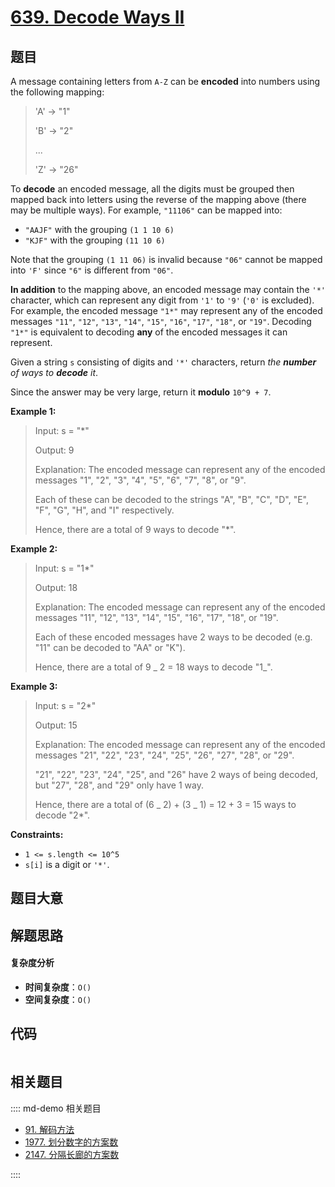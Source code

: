 # [639. Decode Ways II](https://leetcode.com/problems/decode-ways-ii/)

## 题目

A message containing letters from `A-Z` can be **encoded** into numbers using
the following mapping:

> 'A' -> "1"
>
> 'B' -> "2"
>
> ...
>
> 'Z' -> "26"

To **decode** an encoded message, all the digits must be grouped then mapped
back into letters using the reverse of the mapping above (there may be
multiple ways). For example, `"11106"` can be mapped into:

- `"AAJF"` with the grouping `(1 1 10 6)`
- `"KJF"` with the grouping `(11 10 6)`

Note that the grouping `(1 11 06)` is invalid because `"06"` cannot be mapped
into `'F'` since `"6"` is different from `"06"`.

**In addition** to the mapping above, an encoded message may contain the `'*'`
character, which can represent any digit from `'1'` to `'9'` (`'0'` is
excluded). For example, the encoded message `"1*"` may represent any of the
encoded messages `"11"`, `"12"`, `"13"`, `"14"`, `"15"`, `"16"`, `"17"`,
`"18"`, or `"19"`. Decoding `"1*"` is equivalent to decoding **any** of the
encoded messages it can represent.

Given a string `s` consisting of digits and `'*'` characters, return _the
**number** of ways to **decode** it_.

Since the answer may be very large, return it **modulo** `10^9 + 7`.

**Example 1:**

> Input: s = "\*"
>
> Output: 9
>
> Explanation: The encoded message can represent any of the encoded messages "1", "2", "3", "4", "5", "6", "7", "8", or "9".
>
> Each of these can be decoded to the strings "A", "B", "C", "D", "E", "F", "G", "H", and "I" respectively.
>
> Hence, there are a total of 9 ways to decode "\*".

**Example 2:**

> Input: s = "1\*"
>
> Output: 18
>
> Explanation: The encoded message can represent any of the encoded messages "11", "12", "13", "14", "15", "16", "17", "18", or "19".
>
> Each of these encoded messages have 2 ways to be decoded (e.g. "11" can be decoded to "AA" or "K").
>
> Hence, there are a total of 9 _ 2 = 18 ways to decode "1_".

**Example 3:**

> Input: s = "2\*"
>
> Output: 15
>
> Explanation: The encoded message can represent any of the encoded messages "21", "22", "23", "24", "25", "26", "27", "28", or "29".
>
> "21", "22", "23", "24", "25", and "26" have 2 ways of being decoded, but "27", "28", and "29" only have 1 way.
>
> Hence, there are a total of (6 _ 2) + (3 _ 1) = 12 + 3 = 15 ways to decode "2\*".

**Constraints:**

- `1 <= s.length <= 10^5`
- `s[i]` is a digit or `'*'`.

## 题目大意

## 解题思路

#### 复杂度分析

- **时间复杂度**：`O()`
- **空间复杂度**：`O()`

## 代码

```javascript

```

## 相关题目

:::: md-demo 相关题目

- [91. 解码方法](https://leetcode.com/problems/decode-ways)
- [1977. 划分数字的方案数](https://leetcode.com/problems/number-of-ways-to-separate-numbers)
- [2147. 分隔长廊的方案数](https://leetcode.com/problems/number-of-ways-to-divide-a-long-corridor)

::::
